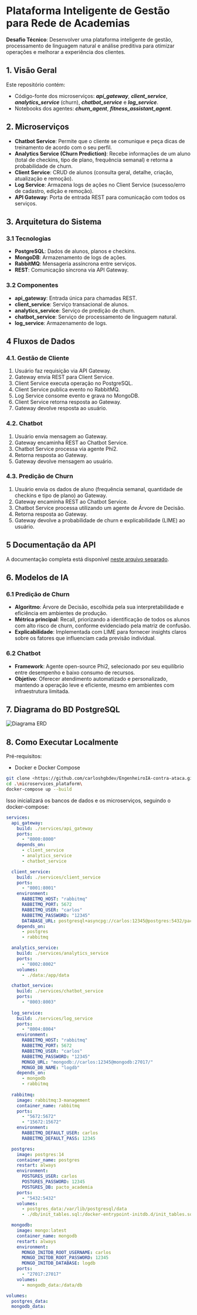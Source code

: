 # Plataforma Inteligente de Gestão para Rede de Academias

**Desafio Técnico**: Desenvolver uma plataforma inteligente de gestão, processamento de linguagem natural e análise preditiva para otimizar operações e melhorar a experiência dos clientes.

## 1. Visão Geral
Este repositório contém:
- Código-fonte dos microserviços: **_api_gateway_**, **_client_service_**, **_analytics_service_** (churn), **_chatbot_service_** e **_log_service_**.
- Notebooks dos agentes: **_churn_agent_**, **_fitness_assistant_agent_**.

## 2. Microserviços

- **Chatbot Service**: Permite que o cliente se comunique e peça dicas de treinamento de acordo com o seu perfil.
- **Analytics Service (Churn Prediction)**: Recebe informações de um aluno (total de checkins, tipo de plano, frequência semanal) e retorna a probabilidade de churn.
- **Client Service**: CRUD de alunos (consulta geral, detalhe, criação, atualização e remoção).
- **Log Service**: Armazena logs de ações no Client Service (sucesso/erro de cadastro, edição e remoção).
- **API Gateway**: Porta de entrada REST para comunicação com todos os serviços.

## 3. Arquitetura do Sistema

### 3.1 Tecnologias
- **PostgreSQL**: Dados de alunos, planos e checkins.
- **MongoDB**: Armazenamento de logs de ações.
- **RabbitMQ**: Mensageria assíncrona entre serviços.
- **REST**: Comunicação síncrona via API Gateway.

### 3.2 Componentes
- **api_gateway**: Entrada única para chamadas REST.
- **client_service**: Serviço transacional de alunos.
- **analytics_service**: Serviço de predição de churn.
- **chatbot_service**: Serviço de processamento de linguagem natural.
- **log_service**: Armazenamento de logs.

## 4 Fluxos de Dados

### 4.1. Gestão de Cliente
1. Usuário faz requisição via API Gateway.
2. Gateway envia REST para Client Service.
3. Client Service executa operação no PostgreSQL.
4. Client Service publica evento no RabbitMQ.
5. Log Service consome evento e grava no MongoDB.
6. Client Service retorna resposta ao Gateway.
7. Gateway devolve resposta ao usuário.

### 4.2. Chatbot
1. Usuário envia mensagem ao Gateway.
2. Gateway encaminha REST ao Chatbot Service.
3. Chatbot Service processa via agente Phi2.
4. Retorna resposta ao Gateway.
5. Gateway devolve mensagem ao usuário.

### 4.3. Predição de Churn
1. Usuário envia os dados de aluno (frequência semanal, quantidade de checkins e tipo de plano) ao Gateway.
2. Gateway encaminha REST ao Chatbot Service.
3. Chatbot Service processa utilizando um agente de Árvore de Decisão.
4. Retorna resposta ao Gateway.
5. Gateway devolve a probabilidade de churn e explicabilidade (LIME) ao usuário.

## 5 Documentação da API
A documentação completa está disponível [neste arquivo separado](./API_DOC.md).

## 6. Modelos de IA

### 6.1 Predição de Churn
- **Algoritmo**: Árvore de Decisão, escolhida pela sua interpretabilidade e eficiência em ambientes de produção.
- **Métrica principal**: Recall, priorizando a identificação de todos os alunos com alto risco de churn, conforme evidenciado pela matriz de confusão.
- **Explicabilidade**: Implementada com LIME para fornecer insights claros sobre os fatores que influenciam cada previsão individual.

### 6.2 Chatbot
- **Framework**: Agente open-source Phi2, selecionado por seu equilíbrio entre desempenho e baixo consumo de recursos.
- **Objetivo**: Oferecer atendimento automatizado e personalizado, mantendo a operação leve e eficiente, mesmo em ambientes com infraestrutura limitada.

## 7. Diagrama do BD PostgreSQL

![Diagrama ERD](./assets/bd-diagram.png)

## 8. Como Executar Localmente
Pré-requisitos:
- Docker e Docker Compose

```bash
git clone <https://github.com/carloshgbdev/EngenheiroIA-contra-ataca.git>
cd .\microservices_plataform\
docker-compose up --build
```

Isso inicializará os bancos de dados e os microserviços, seguindo o docker-compose:

```yml
services:
  api_gateway:
    build: ./services/api_gateway
    ports:
      - "8000:8000"
    depends_on:
      - client_service
      - analytics_service
      - chatbot_service

  client_service:
    build: ./services/client_service
    ports:
      - "8001:8001"
    environment:
      RABBITMQ_HOST: "rabbitmq"
      RABBITMQ_PORT: 5672
      RABBITMQ_USER: "carlos"
      RABBITMQ_PASSWORD: "12345"
      DATABASE_URL: postgresql+asyncpg://carlos:12345@postgres:5432/pacto_academia
    depends_on:
      - postgres
      - rabbitmq

  analytics_service:
    build: ./services/analytics_service
    ports:
      - "8002:8002"
    volumes:
      - ./data:/app/data

  chatbot_service:
    build: ./services/chatbot_service 
    ports:
      - "8003:8003"
  
  log_service:
    build: ./services/log_service
    ports:
      - "8004:8004"
    environment:
      RABBITMQ_HOST: "rabbitmq"
      RABBITMQ_PORT: 5672
      RABBITMQ_USER: "carlos"
      RABBITMQ_PASSWORD: "12345"
      MONGO_URL: "mongodb://carlos:12345@mongodb:27017/"
      MONGO_DB_NAME: "logdb"
    depends_on:
      - mongodb
      - rabbitmq
  
  rabbitmq:
    image: rabbitmq:3-management
    container_name: rabbitmq
    ports:
      - "5672:5672"
      - "15672:15672"
    environment:
      RABBITMQ_DEFAULT_USER: carlos
      RABBITMQ_DEFAULT_PASS: 12345

  postgres:
    image: postgres:14
    container_name: postgres
    restart: always
    environment:
      POSTGRES_USER: carlos
      POSTGRES_PASSWORD: 12345
      POSTGRES_DB: pacto_academia
    ports:
      - "5432:5432"
    volumes:
      - postgres_data:/var/lib/postgresql/data
      - ./db/init_tables.sql:/docker-entrypoint-initdb.d/init_tables.sql

  mongodb:
    image: mongo:latest
    container_name: mongodb
    restart: always
    environment:
      MONGO_INITDB_ROOT_USERNAME: carlos
      MONGO_INITDB_ROOT_PASSWORD: 12345
      MONGO_INITDB_DATABASE: logdb
    ports:
      - "27017:27017"
    volumes:
      - mongodb_data:/data/db

volumes:
  postgres_data:
  mongodb_data:
```